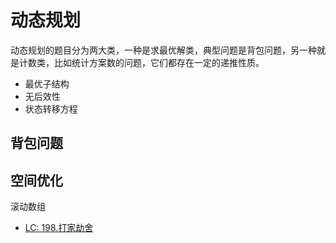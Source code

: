 <!--
 Copyright (c) 2020 LinkD
 
 This software is released under the MIT License.
 https://opensource.org/licenses/MIT
-->


# 动态规划

动态规划的题目分为两大类，一种是求最优解类，典型问题是背包问题，另一种就是计数类，比如统计方案数的问题，它们都存在一定的递推性质。

- 最优子结构
- 无后效性
- 状态转移方程

## 背包问题


## 空间优化

滚动数组
- [LC: 198.打家劫舍](https://leetcode-cn.com/problems/house-robber/)
